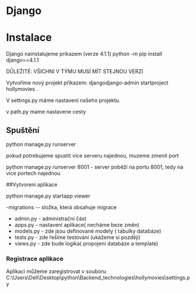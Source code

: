 # Django

# Instalace
Django nainstalujeme prikazem (verze 4.1.1)
python -m pip install django==4.1.1

DŮLEŽITÉ: VŠICHNI V TÝMU MUSÍ MÍT STEJNOU VERZI

Vytvoříme nový projekt příkazem:
djangodjango-admin startproject hollymovies .

V settings.py máme nastavení našeho projektu.

v path.py mame nastavene cesty

## Spuštění

python manage.py runserver

pokud potrebujeme spustit vice serveru najednou, muzeme zmenit port 

python manage.py runserver 8001 - server poběží na portu 8001, tedy na více portech najednou

##Vytvoreni aplikace 

python manage.py startapp viewer

-migrations -- složka, která obsahuje migrace
- admin.py - administrační část
- apps.py - nastavení aplikace( necháme beze změn)
- models.py - zde jsou definované modely ( tabulky databáze)
- tests.py - zde řešíme testování (ukážeme si později)
- views.py - zde bude logika( propojení databáze a template)

### Registrace aplikace 
Aplikaci můžeme zaregistrovat v souboru C:\Users\Dell\Desktop\python\Backend_technologies\hollymovies\settings.py





